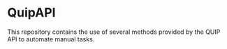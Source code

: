 # QuipAPI

This repository contains the use of several methods provided by the QUIP API to automate manual tasks.
